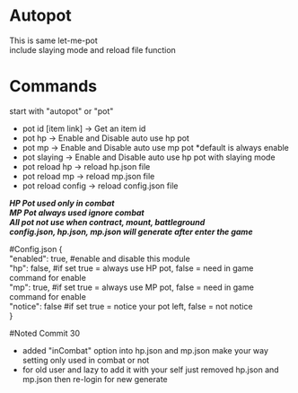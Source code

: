 # Autopot
This is same let-me-pot</br>
include slaying mode and reload file function</br>

# Commands
start with "autopot" or "pot"
- pot id [item link] -> Get an item id
- pot hp -> Enable and Disable auto use hp pot
- pot mp -> Enable and Disable auto use mp pot *default is always enable
- pot slaying -> Enable and Disable auto use hp pot with slaying mode
- pot reload hp -> reload hp.json file
- pot reload mp -> reload mp.json file
- pot reload config -> reload config.json file

***HP Pot used only in combat***</br>
***MP Pot always used ignore combat***</br>
***All pot not use when contract, mount, battleground***</br>
***config.json, hp.json, mp.json will generate after enter the game***</br>

#Config.json
{</br>
    "enabled": true,  #enable and disable this module</br>
    "hp": false,      #if set true = always use HP pot, false = need in game command for enable</br>
    "mp": true,       #if set true = always use MP pot, false = need in game command for enable</br>
    "notice": false   #if set true = notice your pot left, false = not notice</br>
}</br>

#Noted Commit 30
- added "inCombat" option into hp.json and mp.json make your way setting only used in combat or not</br>
- for old user and lazy to add it with your self just removed hp.json and mp.json then re-login for new generate</br>
